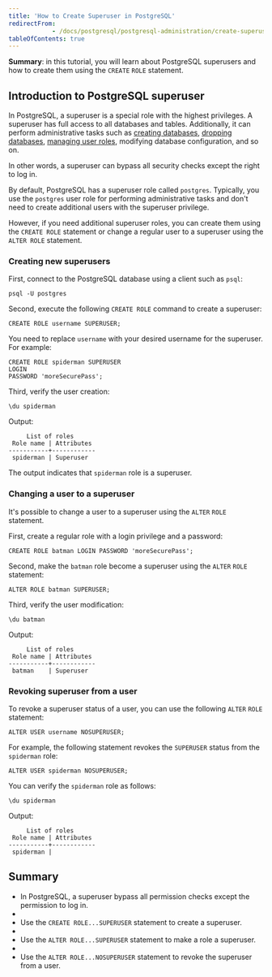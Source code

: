 ```yaml
---
title: 'How to Create Superuser in PostgreSQL'
redirectFrom: 
            - /docs/postgresql/postgresql-administration/create-superuser-postgresql/
tableOfContents: true
---
```



**Summary**: in this tutorial, you will learn about PostgreSQL superusers and how to create them using the `CREATE` `ROLE` statement.





## Introduction to PostgreSQL superuser





In PostgreSQL, a superuser is a special role with the highest privileges. A superuser has full access to all databases and tables. Additionally, it can perform administrative tasks such as [creating databases](https://www.postgresqltutorial.com/postgresql-administration/postgresql-create-database/), [dropping databases](https://www.postgresqltutorial.com/postgresql-administration/postgresql-drop-database/), [managing user roles](https://www.postgresqltutorial.com/postgresql-administration/postgresql-roles/), modifying database configuration, and so on.





In other words, a superuser can bypass all security checks except the right to log in.





By default, PostgreSQL has a superuser role called `postgres`. Typically, you use the `postgres` user role for performing administrative tasks and don't need to create additional users with the superuser privilege.





However, if you need additional superuser roles, you can create them using the `CREATE ROLE` statement or change a regular user to a superuser using the `ALTER ROLE` statement.





### Creating new superusers





First, connect to the PostgreSQL database using a client such as `psql`:





```
psql -U postgres
```





Second, execute the following `CREATE ROLE` command to create a superuser:





```
CREATE ROLE username SUPERUSER;
```





You need to replace `username` with your desired username for the superuser. For example:





```
CREATE ROLE spiderman SUPERUSER
LOGIN
PASSWORD 'moreSecurePass';
```





Third, verify the user creation:





```
\du spiderman
```





Output:





```
     List of roles
 Role name | Attributes
-----------+------------
 spiderman | Superuser
```





The output indicates that `spiderman` role is a superuser.





### Changing a user to a superuser





It's possible to change a user to a superuser using the `ALTER` `ROLE` statement.





First, create a regular role with a login privilege and a password:





```
CREATE ROLE batman LOGIN PASSWORD 'moreSecurePass';
```





Second, make the `batman` role become a superuser using the `ALTER` `ROLE` statement:





```
ALTER ROLE batman SUPERUSER;
```





Third, verify the user modification:





```
\du batman
```





Output:





```
     List of roles
 Role name | Attributes
-----------+------------
 batman    | Superuser
```





### Revoking superuser from a user





To revoke a superuser status of a user, you can use the following `ALTER` `ROLE` statement:





```
ALTER USER username NOSUPERUSER;
```





For example, the following statement revokes the `SUPERUSER` status from the `spiderman` role:





```
ALTER USER spiderman NOSUPERUSER;
```





You can verify the `spiderman` role as follows:





```
\du spiderman
```





Output:





```
     List of roles
 Role name | Attributes
-----------+------------
 spiderman |
```





## Summary





- In PostgreSQL, a superuser bypass all permission checks except the permission to log in.
-
- Use the `CREATE ROLE...SUPERUSER` statement to create a superuser.
-
- Use the `ALTER ROLE...SUPERUSER` statement to make a role a superuser.
-
- Use the `ALTER ROLE...NOSUPERUSER` statement to revoke the superuser from a user.


